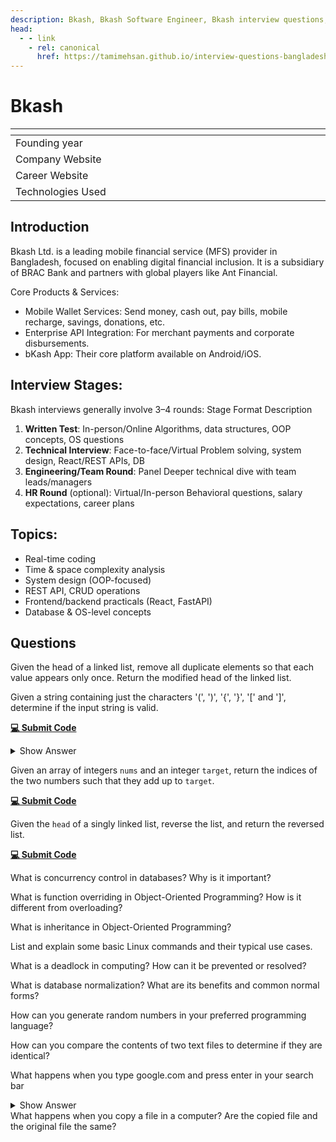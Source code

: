 ```yaml
---
description: Bkash, Bkash Software Engineer, Bkash interview questions, Bkash interview stages, Bkash interview details, Bkash interview question and answers
head:
  - - link
    - rel: canonical
      href: https://tamimehsan.github.io/interview-questions-bangladesh/companies/bkash
---
```

# Bkash

| <img width="441" height="1"> | <img width="441" height="1"> |
| :-| :- |
| Founding year | |
| Company Website |  |
| Career Website |  |
| Technologies Used|  |

## Introduction
Bkash Ltd. is a leading mobile financial service (MFS) provider in Bangladesh, focused on enabling digital financial inclusion. It is a subsidiary of BRAC Bank and partners with global players like Ant Financial.

Core Products & Services:

- Mobile Wallet Services: Send money, cash out, pay bills, mobile recharge, savings, donations, etc.
- Enterprise API Integration: For merchant payments and corporate disbursements.
- bKash App: Their core platform available on Android/iOS.

## Interview Stages:

Bkash interviews generally involve 3–4 rounds:
Stage	Format	Description
1. **Written Test**:	In-person/Online	Algorithms, data structures, OOP concepts, OS questions
2. **Technical Interview**:	Face-to-face/Virtual	Problem solving, system design, React/REST APIs, DB
3. **Engineering/Team Round**:	Panel	Deeper technical dive with team leads/managers
4. **HR Round** (optional):	Virtual/In-person	Behavioral questions, salary expectations, career plans

## Topics:

- Real-time coding
- Time & space complexity analysis
- System design (OOP-focused)
- REST API, CRUD operations
- Frontend/backend practicals (React, FastAPI)
- Database & OS-level concepts

## Questions

<article>

Given the head of a linked list, remove all duplicate elements so that each value appears only once. Return the modified head of the linked list.
</article>

<article>

Given a string containing just the characters '(', ')', '{', '}', '[' and ']', determine if the input string is valid.

[**💻 Submit Code**](https://leetcode.com/problems/valid-parentheses/description/)

<details> <summary> Show Answer </summary>

```cpp
class Solution {
public:
    bool isValid(string s) {
        stack<char> st;

        for (int i = 0; i < s.length(); i++) {
            // if opening bracket, push to stack
            if (s[i] ==  '(' or s[i] == '{' or s[i] == '[') {
                st.push(s[i]);
            } else {
                // if stack is empty, then no matching opening bracket 
                if (st.empty()) {
                    return false;
                } else {
                    char tp = st.top();

                    // check for matching pairs
                    if ((s[i] == ')' and tp == '(') 
                        or (s[i] == '}' and tp == '{') 
                        or s[i] == ']' and tp == '[') {
                            st.pop();
                    }  else {
                        return false;
                    }
                }
            }
        }

        return st.empty(); // if stack is empty, all pairs matched
    }
};

```
</details>
</article>

<article>

Given an array of integers `nums` and an integer `target`, return the indices of the two numbers such that they add up to `target`.

[**💻 Submit Code**](https://leetcode.com/problems/two-sum/description/)
</article>

<article>

Given the `head` of a singly linked list, reverse the list, and return the reversed list.

[**💻 Submit Code**](https://leetcode.com/problems/reverse-linked-list/description/)
</article>

<article>

What is concurrency control in databases? Why is it important?
</article>

<article>

What is function overriding in Object-Oriented Programming? How is it different from overloading?
</article>

<article>

What is inheritance in Object-Oriented Programming?
</article>

<article>

List and explain some basic Linux commands and their typical use cases.
</article>

<article>

What is a deadlock in computing? How can it be prevented or resolved?
</article>

<article>

What is database normalization? What are its benefits and common normal forms?
</article>

<article>

How can you generate random numbers in your preferred programming language?
</article>

<article>

How can you compare the contents of two text files to determine if they are identical?
</article>

<article>

What happens when you type google.com and press enter in your search bar
<details><summary>Show Answer</summary>

This is a very important question and aims to check the knowledge of networking. A very thorough explanation of this question is answered here in [What Happens When](https://github.com/alex/what-happens-when)

</details>
</article>

<article>
What happens when you copy a file in a computer? Are the copied file and the original file the same?
</article>
